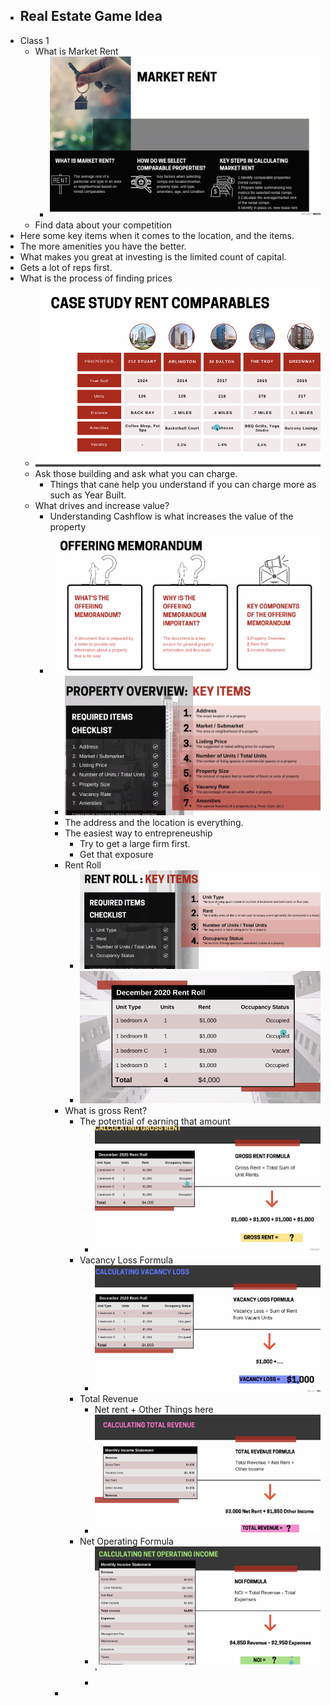 - Real Estate Game Idea
	-
- Class 1
	- What is Market Rent
		- ![image.png](../assets/image_1716645281185_0.png)
	- Find data about your competition
- Here some key items when it comes to the location, and the items.
- The more amenities you have the better.
- What makes you great at investing is the limited count of capital.
- Gets a lot of reps first.
- What is the process of finding prices
	- ![image.png](../assets/image_1716645310518_0.png)
	- Ask those building and ask what you can charge.
		- Things that cane help you understand if you can charge more as such as Year Built.
	- What drives and increase value?
		- Understanding Cashflow is what increases the value of the property
		- ![image.png](../assets/image_1716646219995_0.png)
			- ![image.png](../assets/image_1716646255591_0.png)
			- The address and the location is everything.
			- The easiest way to entrepreneuship
				- Try to get a large firm first.
				- Get that exposure
			- Rent Roll
				- ![image.png](../assets/image_1716646808836_0.png)
				- ![image.png](../assets/image_1716646816439_0.png)
			- What is gross Rent?
				- The potential of earning that amount
					- ![image.png](../assets/image_1716646975362_0.png)
				- Vacancy Loss Formula
					- ![image.png](../assets/image_1716646990337_0.png)
				- Total Revenue
					- Net rent + Other Things here
					- ![image.png](../assets/image_1716647027698_0.png)
				- Net Operating Formula
					- ![image.png](../assets/image_1716647071034_0.png)'
					-
			-